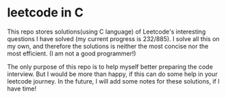 # leetcode in C
This repo stores solutions(using C language) of Leetcode's interesting questions I have solved (my current progress is 232/885). 
I solve all this on my own, and therefore the solutions is neither the most concise nor the most efficient.
(I am not a good programmer!)


The only purpose of this repo is to help myself better preparing the code interview.
But I would be more than happy, if this can do some help in your leetcode journey.
In the future, I will add some notes for these solutions, if I have time!
